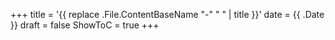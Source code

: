 +++
title = '{{ replace .File.ContentBaseName "-" " " | title }}'
date = {{ .Date }}
draft = false
ShowToC = true
+++
